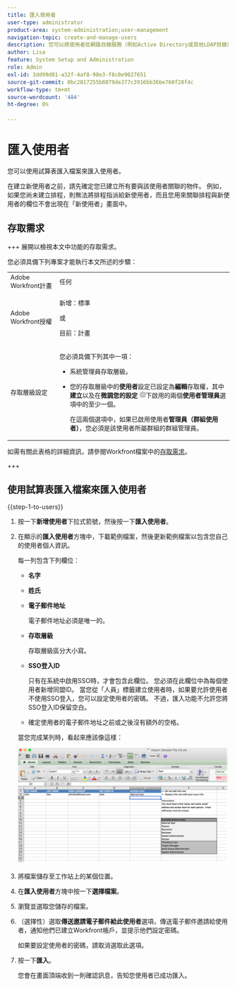 ```yaml
---
title: 匯入使用者
user-type: administrator
product-area: system-administration;user-management
navigation-topic: create-and-manage-users
description: 您可以將使用者從網路目錄服務（例如Active Directory或其他LDAP目錄）同步化來匯入使用者至Adobe Workfront網站，也可以使用試算表匯入檔案來匯入使用者。
author: Lisa
feature: System Setup and Administration
role: Admin
exl-id: 3dd99d01-a32f-4af8-90e3-f8c0e9027651
source-git-commit: 0bc2817255b8879de377c3916bb36be760f28f4c
workflow-type: tm+mt
source-wordcount: '484'
ht-degree: 0%

---
```


# 匯入使用者

<!--

>[!IMPORTANT]
>
>The procedure described on this page applies only to organizations that have not yet been onboarded to the Admin Console. If your organization has been onboarded to the Adobe Admin Console, you must perform this action through the Adobe Admin Console.
>
>For instructions on editing a user's profile in the Adobe Admin Console, see the section "Add users" in the article [Bulk Upload Users](https://helpx.adobe.com/enterprise/using/bulk-upload-users.html) or contact your Adobe Admin Console Administrator.
>
>For a list of procedures that differ based on whether your organization has been onboarded to the Adobe Admin Console, see [Platform-based administration differences (Adobe Workfront/Adobe Business Platform)](../../../administration-and-setup/get-started-wf-administration/actions-in-admin-console.md).

-->

您可以使用試算表匯入檔案來匯入使用者。

在建立新使用者之前，請先確定您已建立所有要與該使用者關聯的物件。 例如，如果您尚未建立排程，則無法將排程指派給新使用者，而且您用來關聯排程與新使用者的欄位不會出現在「新使用者」畫面中。

## 存取需求

+++ 展開以檢視本文中功能的存取需求。

您必須具備下列專案才能執行本文所述的步驟：

<table style="table-layout:auto"> 
 <col> 
 <col> 
 <tbody> 
  <tr> 
   <td role="rowheader">Adobe Workfront計畫</td> 
   <td>任何</td> 
  </tr> 
  <tr> 
   <td role="rowheader">Adobe Workfront授權</td> 
   <td><p>新增：標準</p><p>或</p><p>目前：計畫</p></td> 
  </tr> 
  <tr> 
   <td role="rowheader">存取層級設定</td> 
   <td> <p>您必須具備下列其中一項：</p> 
    <ul> 
     <li> <p>系統管理員存取層級。 </li> 
     <li> <p>您的存取層級中的<b>使用者</b>設定已設定為<b>編輯</b>存取權，其中<b>建立</b>以及在<b>微調您的設定</b> <img src="assets/gear-icon-in-access-levels.png">下啟用的兩個<b>使用者管理員</b>選項中的至少一個。 </p> <p>在這兩個選項中，如果已啟用使用者<b>管理員（群組使用者）</b>，您必須是該使用者所屬群組的群組管理員。</p> </li> 
    </ul> </td> 
  </tr> 
 </tbody> 
</table>

如需有關此表格的詳細資訊，請參閱Workfront檔案中的[存取需求](/help/quicksilver/administration-and-setup/add-users/access-levels-and-object-permissions/access-level-requirements-in-documentation.md)。

+++

## 使用試算表匯入檔案來匯入使用者

{{step-1-to-users}}

1. 按一下&#x200B;**新增使用者**&#x200B;下拉式箭號，然後按一下&#x200B;**匯入使用者**。

1. 在顯示的&#x200B;**匯入使用者**&#x200B;方塊中，下載範例檔案，然後更新範例檔案以包含您自己的使用者個人資訊。

   每一列包含下列欄位：

   * **名字**
   * **姓氏**
   * **電子郵件地址**

     電子郵件地址必須是唯一的。

   * **存取層級**

     存取層級區分大小寫。

   * **SSO登入ID**

     只有在系統中啟用SSO時，才會包含此欄位。 您必須在此欄位中為每個使用者新增同盟ID。 當您從「人員」標籤建立使用者時，如果要允許使用者不使用SSO登入，您可以設定使用者的密碼。 不過，匯入功能不允許您將SSO登入ID保留空白。

   * 確定使用者的電子郵件地址之前或之後沒有額外的空格。

   當您完成某列時，看起來應該像這樣：

   ![importing-new-users.png](assets/importing-new-users.png)

1. 將檔案儲存至工作站上的某個位置。
1. 在&#x200B;**匯入使用者**&#x200B;方塊中按一下&#x200B;**選擇檔案**。

1. 瀏覽並選取您儲存的檔案。
1. （選擇性）選取&#x200B;**傳送邀請電子郵件給此使用者**&#x200B;選項，傳送電子郵件邀請給使用者，通知他們已建立Workfront帳戶，並提示他們設定密碼。

   如果要設定使用者的密碼，請取消選取此選項。

1. 按一下&#x200B;**匯入**。

   您會在畫面頂端收到一則確認訊息，告知您使用者已成功匯入。
